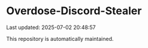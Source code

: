 # Overdose-Discord-Stealer

Last updated: 2025-07-02 20:48:57

This repository is automatically maintained.
